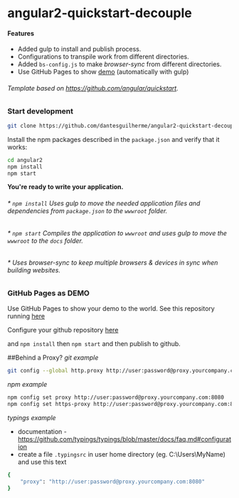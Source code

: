 # angular2-quickstart-decouple

#### Features
* Added gulp to install and publish process. 
* Configurations to transpile work from different directories.
* Added `bs-config.js` to make *browser-sync* from different directories.
* Use GitHub Pages to show [demo](https://dantesguilherme.github.io/angular2-quickstart-decouple/) (automatically with gulp)

###### Template based on https://github.com/angular/quickstart.

### Start development

```bash
git clone https://github.com/dantesguilherme/angular2-quickstart-decouple.git
```

Install the npm packages described in the `package.json` and verify that it works:

```bash
cd angular2
npm install
npm start
```
**You're ready to write your application.**

###### * `npm install` Uses gulp to move the _needed_ application files and dependencies from `package.json` to the `wwwroot` folder.
###### * `npm start` Compiles the application to `wwwroot` and uses gulp to move the `wwwroot` to the `docs` folder.
###### * Uses browser-sync to keep multiple browsers & devices in sync when building websites.

### GitHub Pages as DEMO

Use GitHub Pages to show your demo to the world. See this repository running [here](https://dantesguilherme.github.io/angular2-quickstart-decouple/)

Configure your github repository [here](https://help.github.com/articles/configuring-a-publishing-source-for-github-pages/)

and `npm install` then `npm start` and then publish to github.


##Behind a Proxy?
*git example*
```bash
git config --global http.proxy http://user:password@proxy.yourcompany.com:8080
```
*npm example*
```bash
npm config set proxy http://user:password@proxy.yourcompany.com:8080
npm config set https-proxy http://user:password@proxy.yourcompany.com:8080
```
*typings example*
* documentation - https://github.com/typings/typings/blob/master/docs/faq.md#configuration
* create a file `.typingsrc` in user home directory (eg. C:\Users\MyName\) and use this text
```bash
{
	"proxy": "http://user:password@proxy.yourcompany.com:8080"
}
```



